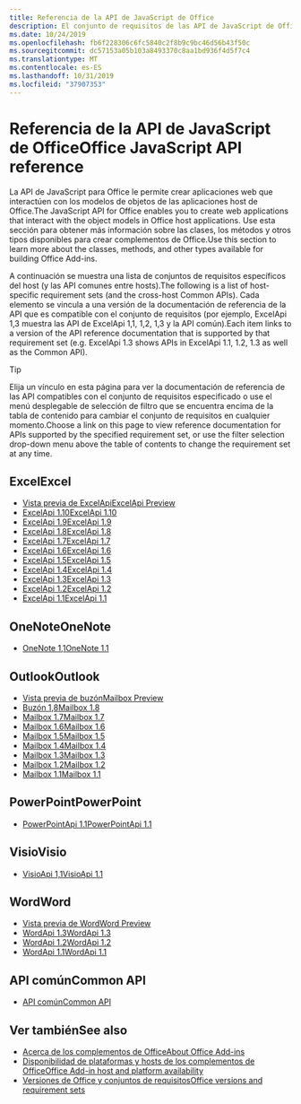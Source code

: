```yaml
---
title: Referencia de la API de JavaScript de Office
description: El conjunto de requisitos de las API de JavaScript de Office por host
ms.date: 10/24/2019
ms.openlocfilehash: fb6f228306c6fc5840c2f8b9c9bc46d56b43f50c
ms.sourcegitcommit: dc57153a05b103a8493370c8aa1bd936f4d5f7c4
ms.translationtype: MT
ms.contentlocale: es-ES
ms.lasthandoff: 10/31/2019
ms.locfileid: "37907353"
---
```

# <a name="office-javascript-api-reference"></a><span data-ttu-id="94fc9-103">Referencia de la API de JavaScript de Office</span><span class="sxs-lookup"><span data-stu-id="94fc9-103">Office JavaScript API reference</span></span>

<span data-ttu-id="94fc9-104">La API de JavaScript para Office le permite crear aplicaciones web que interactúen con los modelos de objetos de las aplicaciones host de Office.</span><span class="sxs-lookup"><span data-stu-id="94fc9-104">The JavaScript API for Office enables you to create web applications that interact with the object models in Office host applications.</span></span> <span data-ttu-id="94fc9-105">Use esta sección para obtener más información sobre las clases, los métodos y otros tipos disponibles para crear complementos de Office.</span><span class="sxs-lookup"><span data-stu-id="94fc9-105">Use this section to learn more about the classes, methods, and other types available for building Office Add-ins.</span></span>

<span data-ttu-id="94fc9-106">A continuación se muestra una lista de conjuntos de requisitos específicos del host (y las API comunes entre hosts).</span><span class="sxs-lookup"><span data-stu-id="94fc9-106">The following is a list of host-specific requirement sets (and the cross-host Common APIs).</span></span> <span data-ttu-id="94fc9-107">Cada elemento se vincula a una versión de la documentación de referencia de la API que es compatible con el conjunto de requisitos (por ejemplo, ExcelApi 1,3 muestra las API de ExcelApi 1,1, 1,2, 1,3 y la API común).</span><span class="sxs-lookup"><span data-stu-id="94fc9-107">Each item links to a version of the API reference documentation that is supported by that requirement set (e.g. ExcelApi 1.3 shows APIs in ExcelApi 1.1, 1.2, 1.3 as well as the Common API).</span></span>

> [!TIP]
> <span data-ttu-id="94fc9-108">Elija un vínculo en esta página para ver la documentación de referencia de las API compatibles con el conjunto de requisitos especificado o use el menú desplegable de selección de filtro que se encuentra encima de la tabla de contenido para cambiar el conjunto de requisitos en cualquier momento.</span><span class="sxs-lookup"><span data-stu-id="94fc9-108">Choose a link on this page to view reference documentation for APIs supported by the specified requirement set, or use the filter selection drop-down menu above the table of contents to change the requirement set at any time.</span></span>

## <a name="excel"></a><span data-ttu-id="94fc9-109">Excel</span><span class="sxs-lookup"><span data-stu-id="94fc9-109">Excel</span></span>

- [<span data-ttu-id="94fc9-110">Vista previa de ExcelApi</span><span class="sxs-lookup"><span data-stu-id="94fc9-110">ExcelApi Preview</span></span>](/javascript/api/excel?view=excel-js-preview)
- [<span data-ttu-id="94fc9-111">ExcelApi 1.10</span><span class="sxs-lookup"><span data-stu-id="94fc9-111">ExcelApi 1.10</span></span>](/javascript/api/excel?view=excel-js-1.10)
- [<span data-ttu-id="94fc9-112">ExcelApi 1.9</span><span class="sxs-lookup"><span data-stu-id="94fc9-112">ExcelApi 1.9</span></span>](/javascript/api/excel?view=excel-js-1.9)
- [<span data-ttu-id="94fc9-113">ExcelApi 1.8</span><span class="sxs-lookup"><span data-stu-id="94fc9-113">ExcelApi 1.8</span></span>](/javascript/api/excel?view=excel-js-1.8)
- [<span data-ttu-id="94fc9-114">ExcelApi 1.7</span><span class="sxs-lookup"><span data-stu-id="94fc9-114">ExcelApi 1.7</span></span>](/javascript/api/excel?view=excel-js-1.7)
- [<span data-ttu-id="94fc9-115">ExcelApi 1.6</span><span class="sxs-lookup"><span data-stu-id="94fc9-115">ExcelApi 1.6</span></span>](/javascript/api/excel?view=excel-js-1.6)
- [<span data-ttu-id="94fc9-116">ExcelApi 1.5</span><span class="sxs-lookup"><span data-stu-id="94fc9-116">ExcelApi 1.5</span></span>](/javascript/api/excel?view=excel-js-1.5)
- [<span data-ttu-id="94fc9-117">ExcelApi 1.4</span><span class="sxs-lookup"><span data-stu-id="94fc9-117">ExcelApi 1.4</span></span>](/javascript/api/excel?view=excel-js-1.4)
- [<span data-ttu-id="94fc9-118">ExcelApi 1.3</span><span class="sxs-lookup"><span data-stu-id="94fc9-118">ExcelApi 1.3</span></span>](/javascript/api/excel?view=excel-js-1.3)
- [<span data-ttu-id="94fc9-119">ExcelApi 1.2</span><span class="sxs-lookup"><span data-stu-id="94fc9-119">ExcelApi 1.2</span></span>](/javascript/api/excel?view=excel-js-1.2)
- [<span data-ttu-id="94fc9-120">ExcelApi 1.1</span><span class="sxs-lookup"><span data-stu-id="94fc9-120">ExcelApi 1.1</span></span>](/javascript/api/excel?view=excel-js-1.1)

## <a name="onenote"></a><span data-ttu-id="94fc9-121">OneNote</span><span class="sxs-lookup"><span data-stu-id="94fc9-121">OneNote</span></span>

- [<span data-ttu-id="94fc9-122">OneNote 1,1</span><span class="sxs-lookup"><span data-stu-id="94fc9-122">OneNote 1.1</span></span>](/javascript/api/onenote?view=onenote-js-1.1)

## <a name="outlook"></a><span data-ttu-id="94fc9-123">Outlook</span><span class="sxs-lookup"><span data-stu-id="94fc9-123">Outlook</span></span>

- [<span data-ttu-id="94fc9-124">Vista previa de buzón</span><span class="sxs-lookup"><span data-stu-id="94fc9-124">Mailbox Preview</span></span>](/javascript/api/outlook?view=outlook-js-preview)
- [<span data-ttu-id="94fc9-125">Buzón 1,8</span><span class="sxs-lookup"><span data-stu-id="94fc9-125">Mailbox 1.8</span></span>](/javascript/api/outlook?view=outlook-js-1.8)
- [<span data-ttu-id="94fc9-126">Mailbox 1.7</span><span class="sxs-lookup"><span data-stu-id="94fc9-126">Mailbox 1.7</span></span>](/javascript/api/outlook?view=outlook-js-1.7)
- [<span data-ttu-id="94fc9-127">Mailbox 1.6</span><span class="sxs-lookup"><span data-stu-id="94fc9-127">Mailbox 1.6</span></span>](/javascript/api/outlook?view=outlook-js-1.6)
- [<span data-ttu-id="94fc9-128">Mailbox 1.5</span><span class="sxs-lookup"><span data-stu-id="94fc9-128">Mailbox 1.5</span></span>](/javascript/api/outlook?view=outlook-js-1.5)
- [<span data-ttu-id="94fc9-129">Mailbox 1.4</span><span class="sxs-lookup"><span data-stu-id="94fc9-129">Mailbox 1.4</span></span>](/javascript/api/outlook?view=outlook-js-1.4)
- [<span data-ttu-id="94fc9-130">Mailbox 1.3</span><span class="sxs-lookup"><span data-stu-id="94fc9-130">Mailbox 1.3</span></span>](/javascript/api/outlook?view=outlook-js-1.3)
- [<span data-ttu-id="94fc9-131">Mailbox 1.2</span><span class="sxs-lookup"><span data-stu-id="94fc9-131">Mailbox 1.2</span></span>](/javascript/api/outlook?view=outlook-js-1.2)
- [<span data-ttu-id="94fc9-132">Mailbox 1.1</span><span class="sxs-lookup"><span data-stu-id="94fc9-132">Mailbox 1.1</span></span>](/javascript/api/outlook?view=outlook-js-1.1)

## <a name="powerpoint"></a><span data-ttu-id="94fc9-133">PowerPoint</span><span class="sxs-lookup"><span data-stu-id="94fc9-133">PowerPoint</span></span>

- [<span data-ttu-id="94fc9-134">PowerPointApi 1.1</span><span class="sxs-lookup"><span data-stu-id="94fc9-134">PowerPointApi 1.1</span></span>](/javascript/api/powerpoint?view=powerpoint-js-1.1)

## <a name="visio"></a><span data-ttu-id="94fc9-135">Visio</span><span class="sxs-lookup"><span data-stu-id="94fc9-135">Visio</span></span>

- [<span data-ttu-id="94fc9-136">VisioApi 1,1</span><span class="sxs-lookup"><span data-stu-id="94fc9-136">VisioApi 1.1</span></span>](/javascript/api/visio?view=visio-js-1.1)

## <a name="word"></a><span data-ttu-id="94fc9-137">Word</span><span class="sxs-lookup"><span data-stu-id="94fc9-137">Word</span></span>

- [<span data-ttu-id="94fc9-138">Vista previa de Word</span><span class="sxs-lookup"><span data-stu-id="94fc9-138">Word Preview</span></span>](/javascript/api/word?view=word-js-preview)
- [<span data-ttu-id="94fc9-139">WordApi 1.3</span><span class="sxs-lookup"><span data-stu-id="94fc9-139">WordApi 1.3</span></span>](/javascript/api/word?view=word-js-1.3)
- [<span data-ttu-id="94fc9-140">WordApi 1.2</span><span class="sxs-lookup"><span data-stu-id="94fc9-140">WordApi 1.2</span></span>](/javascript/api/word?view=word-js-1.2)
- [<span data-ttu-id="94fc9-141">WordApi 1.1</span><span class="sxs-lookup"><span data-stu-id="94fc9-141">WordApi 1.1</span></span>](/javascript/api/word?view=word-js-1.1)

## <a name="common-api"></a><span data-ttu-id="94fc9-142">API común</span><span class="sxs-lookup"><span data-stu-id="94fc9-142">Common API</span></span>

- [<span data-ttu-id="94fc9-143">API común</span><span class="sxs-lookup"><span data-stu-id="94fc9-143">Common API</span></span>](/javascript/api/office?view=common-js)

## <a name="see-also"></a><span data-ttu-id="94fc9-144">Ver también</span><span class="sxs-lookup"><span data-stu-id="94fc9-144">See also</span></span>

- [<span data-ttu-id="94fc9-145">Acerca de los complementos de Office</span><span class="sxs-lookup"><span data-stu-id="94fc9-145">About Office Add-ins</span></span>](/office/dev/add-ins/overview)
- [<span data-ttu-id="94fc9-146">Disponibilidad de plataformas y hosts de los complementos de Office</span><span class="sxs-lookup"><span data-stu-id="94fc9-146">Office Add-in host and platform availability</span></span>](/office/dev/add-ins/overview/office-add-in-availability)
- [<span data-ttu-id="94fc9-147">Versiones de Office y conjuntos de requisitos</span><span class="sxs-lookup"><span data-stu-id="94fc9-147">Office versions and requirement sets</span></span>](/office/dev/add-ins/develop/office-versions-and-requirement-sets)
